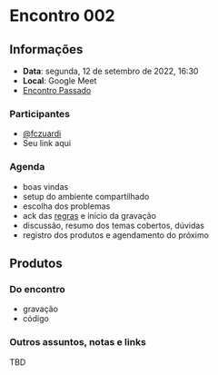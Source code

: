 # Encontro 002
## Informações
- **Data**: segunda, 12 de setembro de 2022, 16:30
- **Local**: Google Meet
- [Encontro Passado](2022-08-29)

### Participantes
- [@fczuardi](https://github.com/fczuardi)
- Seu link aqui

### Agenda
- boas vindas
-  setup do ambiente compartilhado
- escolha dos problemas
- ack das [regras](README.md#regras) e início da gravação
- discussão, resumo dos temas cobertos, dúvidas
- registro dos produtos e agendamento do próximo

## Produtos

### Do encontro
- gravação
- código

### Outros assuntos, notas e links
TBD
